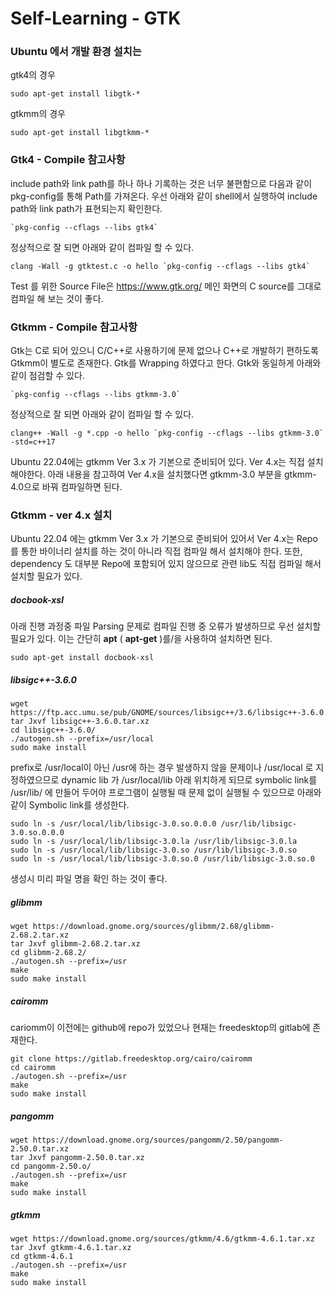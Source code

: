 # Self-Learning - GTK



### Ubuntu 에서 개발 환경 설치는

gtk4의 경우 

```shell
sudo apt-get install libgtk-*
```

gtkmm의 경우

```shell
sudo apt-get install libgtkmm-*
```

  

  


### Gtk4 - Compile 참고사항

include path와 link path를 하나 하나 기록하는 것은 너무 불편함으로 다음과 같이 pkg-config를 통해 Path를 가져온다. 우선 아래와 같이 shell에서 실행하여 include path와 link path가 표현되는지 확인한다.

```shell
`pkg-config --cflags --libs gtk4`
```

정상적으로 잘 되면 아래와 같이 컴파일 할 수 있다.

```shell
clang -Wall -g gtktest.c -o hello `pkg-config --cflags --libs gtk4`
```

  

Test 를 위한 Source File은 https://www.gtk.org/ 메인 화면의 C source를 그대로 컴파일 해 보는 것이 좋다.

  

  


### Gtkmm - Compile 참고사항

Gtk는 C로 되어 있으니 C/C++로 사용하기에 문제 없으나 C++로 개발하기 편하도록 Gtkmm이 별도로 존재한다. Gtk를 Wrapping 하였다고 한다. Gtk와 동일하게 아래와 같이 점검할 수 있다.

```shell
`pkg-config --cflags --libs gtkmm-3.0`
```
정상적으로 잘 되면 아래와 같이 컴파일 할 수 있다.
```shell
clang++ -Wall -g *.cpp -o hello `pkg-config --cflags --libs gtkmm-3.0` -std=c++17
```
Ubuntu 22.04에는 gtkmm Ver 3.x 가 기본으로 준비되어 있다. Ver 4.x는 직접 설치해야한다.
아래 내용을 참고하여 Ver 4.x을 설치했다면 gtkmm-3.0 부분을 gtkmm-4.0으로 바꿔 컴파일하면 된다.

  


### Gtkmm - ver 4.x 설치

Ubuntu 22.04 에는 gtkmm Ver 3.x 가 기본으로 준비되어 있어서 Ver 4.x는 Repo를 통한 바이너리 설치를 하는 것이 아니라 직접 컴파일 해서 설치해야 한다. 또한, dependency 도 대부분 Repo에 포함되어 있지 않으므로 관련 lib도 직접 컴파일 해서 설치할 필요가 있다.

  


##### docbook-xsl

아래 진행 과정중 파일 Parsing 문제로 컴파일 진행 중 오류가 발생하므로 우선 설치할 필요가 있다. 이는 간단히 **apt** ( **apt-get** )를/을 사용하여 설치하면 된다.

```shell
sudo apt-get install docbook-xsl
```

  


##### libsigc++-3.6.0

```shell
wget https://ftp.acc.umu.se/pub/GNOME/sources/libsigc++/3.6/libsigc++-3.6.0.tar.xz
tar Jxvf libsigc++-3.6.0.tar.xz
cd libsigc++-3.6.0/
./autogen.sh --prefix=/usr/local
sudo make install
```

prefix로 /usr/local이 아닌 /usr에 하는 경우 발생하지 않을 문제이나 /usr/local 로 지정하였으므로 dynamic lib 가 /usr/local/lib 아래 위치하게 되므로 symbolic link를 /usr/lib/ 에 만들어 두어야 프로그램이 실행될 때 문제 없이 실행될 수 있으므로 아래와 같이 Symbolic link를 생성한다.

```shell 
sudo ln -s /usr/local/lib/libsigc-3.0.so.0.0.0 /usr/lib/libsigc-3.0.so.0.0.0
sudo ln -s /usr/local/lib/libsigc-3.0.la /usr/lib/libsigc-3.0.la
sudo ln -s /usr/local/lib/libsigc-3.0.so /usr/lib/libsigc-3.0.so
sudo ln -s /usr/local/lib/libsigc-3.0.so.0 /usr/lib/libsigc-3.0.so.0
```

생성시 미리 파일 명을 확인 하는 것이 좋다.

  

  


##### glibmm
```shell
wget https://download.gnome.org/sources/glibmm/2.68/glibmm-2.68.2.tar.xz
tar Jxvf glibmm-2.68.2.tar.xz
cd glibmm-2.68.2/
./autogen.sh --prefix=/usr
make
sudo make install
```

  


##### cairomm

cariomm이 이전에는 github에 repo가 있었으나 현재는 freedesktop의 gitlab에 존재한다.
```shell
git clone https://gitlab.freedesktop.org/cairo/cairomm
cd cairomm
./autogen.sh --prefix=/usr
make
sudo make install
```

  


##### pangomm

```shell
wget https://download.gnome.org/sources/pangomm/2.50/pangomm-2.50.0.tar.xz
tar Jxvf pangomm-2.50.0.tar.xz
cd pangomm-2.50.o/
./autogen.sh --prefix=/usr
make
sudo make install
```

  


##### gtkmm

```shell
wget https://download.gnome.org/sources/gtkmm/4.6/gtkmm-4.6.1.tar.xz
tar Jxvf gtkmm-4.6.1.tar.xz
cd gtkmm-4.6.1
./autogen.sh --prefix=/usr
make
sudo make install
```



